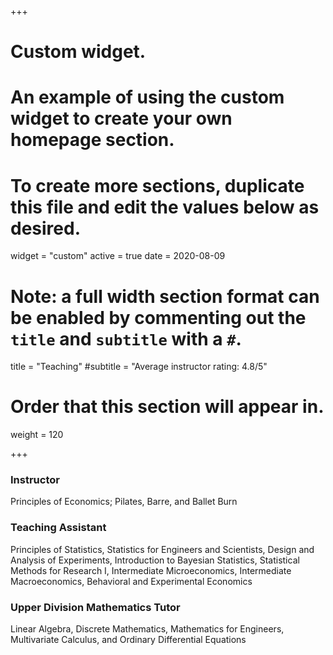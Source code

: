 +++
# Custom widget.
# An example of using the custom widget to create your own homepage section.
# To create more sections, duplicate this file and edit the values below as desired.
widget = "custom"
active = true
date = 2020-08-09

# Note: a full width section format can be enabled by commenting out the `title` and `subtitle` with a `#`.
title = "Teaching"
#subtitle = "Average instructor rating: 4.8/5"

# Order that this section will appear in.
weight = 120

+++

### Instructor
Principles of Economics; Pilates, Barre, and Ballet Burn

### Teaching Assistant
Principles of Statistics, Statistics for Engineers and Scientists, Design and Analysis of Experiments, Introduction to Bayesian Statistics, Statistical Methods for Research I, Intermediate Microeconomics, Intermediate Macroeconomics, Behavioral and Experimental Economics

### Upper Division Mathematics Tutor 
Linear Algebra, Discrete Mathematics, Mathematics for Engineers, Multivariate Calculus, and Ordinary Differential  Equations
